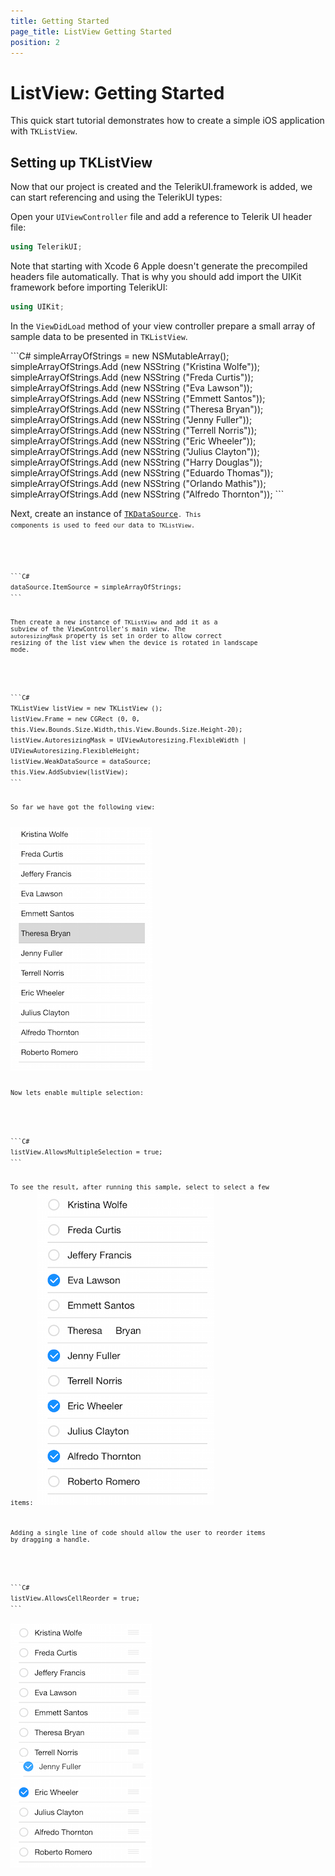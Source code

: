 ```yaml
---
title: Getting Started
page_title: ListView Getting Started
position: 2
---
```


# ListView: Getting Started

This quick start tutorial demonstrates how to create a simple iOS application with <code>TKListView</code>.

## Setting up TKListView

Now that our project is created and the TelerikUI.framework is added, we can start referencing and using the TelerikUI types:

Open your <code>UIViewController</code> file and add a reference to Telerik UI header file:

```C#
using TelerikUI;
```

Note that starting with Xcode 6 Apple doesn't generate the precompiled headers file automatically. That is why you should add import the UIKit framework before importing TelerikUI:

```C#
using UIKit;
```
   
In the <code>ViewDidLoad</code> method of your view controller prepare a small array of sample data to be presented in <code>TKListView</code>. 

<snippet id='listview-feed'/>
<snippet id='listview-feed-swift'/>
```C#
simpleArrayOfStrings = new NSMutableArray();
simpleArrayOfStrings.Add (new NSString ("Kristina Wolfe"));
simpleArrayOfStrings.Add (new NSString ("Freda Curtis"));
simpleArrayOfStrings.Add (new NSString ("Eva Lawson"));
simpleArrayOfStrings.Add (new NSString ("Emmett Santos"));
simpleArrayOfStrings.Add (new NSString ("Theresa Bryan"));
simpleArrayOfStrings.Add (new NSString ("Jenny Fuller"));
simpleArrayOfStrings.Add (new NSString ("Terrell Norris"));
simpleArrayOfStrings.Add (new NSString ("Eric Wheeler"));
simpleArrayOfStrings.Add (new NSString ("Julius Clayton"));
simpleArrayOfStrings.Add (new NSString ("Harry Douglas"));
simpleArrayOfStrings.Add (new NSString ("Eduardo Thomas"));
simpleArrayOfStrings.Add (new NSString ("Orlando Mathis"));
simpleArrayOfStrings.Add (new NSString ("Alfredo Thornton"));
```

Next, create an instance of [<code>TKDataSource<code>](../datasource/getting-started). This components is used to feed our data to <code>TKListView</code>. 

<snippet id='listview-feed-ds'/>
<snippet id='listview-feed-ds-swift'/>
```C#
dataSource.ItemSource = simpleArrayOfStrings;
```

Then create a new instance of <code>TKListView</code> and add it as a subview of the ViewController's main view. The <code>autoresizingMask</code> property is set in order to allow correct resizing of the list view when the device is rotated in landscape mode. 

<snippet id='listview-init'/>
<snippet id='listview-init-swift'/>
```C#
TKListView listView = new TKListView ();
listView.Frame = new CGRect (0, 0, this.View.Bounds.Size.Width,this.View.Bounds.Size.Height-20);
listView.AutoresizingMask = UIViewAutoresizing.FlexibleWidth | UIViewAutoresizing.FlexibleHeight;
listView.WeakDataSource = dataSource;
this.View.AddSubview(listView);
```

So far we have got the following view: 

<img src="../images/listview-gettingstarted001.png"/>

Now lets enable multiple selection: 

<snippet id='listview-init-selec'/>
<snippet id='listview-init-selec-swift'/>
```C#
listView.AllowsMultipleSelection = true;
```

To see the result, after running this sample, select to select a few items:
<img src="../images/listview-gettingstarted002.png"/>


Adding a single line of code should allow the user to reorder items by dragging a handle.

<snippet id='listview-init-reorder'/>
<snippet id='listview-init-reorder-swift'/>
```C#
listView.AllowsCellReorder = true;
```

<img src="../images/listview-gettingstarted003.png"/>